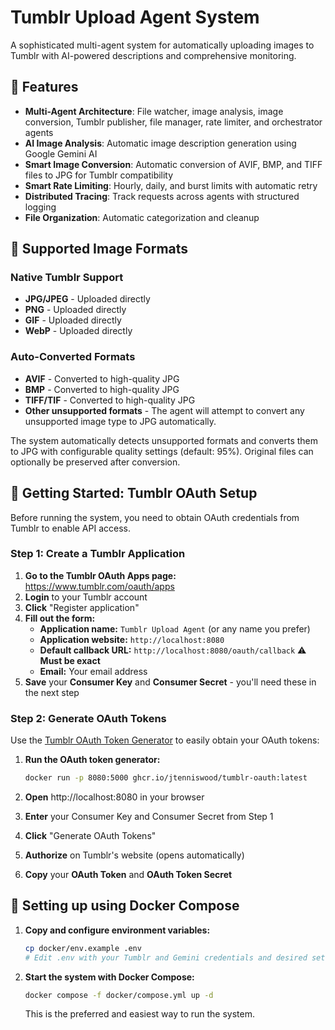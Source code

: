 # Tumblr Upload Agent System

A sophisticated multi-agent system for automatically uploading images to Tumblr with AI-powered descriptions and comprehensive monitoring.

## 🌟 Features

- **Multi-Agent Architecture**: File watcher, image analysis, image conversion, Tumblr publisher, file manager, rate limiter, and orchestrator agents
- **AI Image Analysis**: Automatic image description generation using Google Gemini AI
- **Smart Image Conversion**: Automatic conversion of AVIF, BMP, and TIFF files to JPG for Tumblr compatibility
- **Smart Rate Limiting**: Hourly, daily, and burst limits with automatic retry
- **Distributed Tracing**: Track requests across agents with structured logging
- **File Organization**: Automatic categorization and cleanup

## 📸 Supported Image Formats

### Native Tumblr Support
- **JPG/JPEG** - Uploaded directly
- **PNG** - Uploaded directly  
- **GIF** - Uploaded directly
- **WebP** - Uploaded directly

### Auto-Converted Formats
- **AVIF** - Converted to high-quality JPG
- **BMP** - Converted to high-quality JPG
- **TIFF/TIF** - Converted to high-quality JPG
- **Other unsupported formats** - The agent will attempt to convert any unsupported image type to JPG automatically.

The system automatically detects unsupported formats and converts them to JPG with configurable quality settings (default: 95%). Original files can optionally be preserved after conversion.

## 🔑 Getting Started: Tumblr OAuth Setup

Before running the system, you need to obtain OAuth credentials from Tumblr to enable API access.

### Step 1: Create a Tumblr Application

1. **Go to the Tumblr OAuth Apps page:** https://www.tumblr.com/oauth/apps
2. **Login** to your Tumblr account
3. **Click** "Register application"
4. **Fill out the form:**
   - **Application name:** `Tumblr Upload Agent` (or any name you prefer)
   - **Application website:** `http://localhost:8080`
   - **Default callback URL:** `http://localhost:8080/oauth/callback` ⚠️ **Must be exact**
   - **Email:** Your email address
5. **Save** your **Consumer Key** and **Consumer Secret** - you'll need these in the next step

### Step 2: Generate OAuth Tokens

Use the [Tumblr OAuth Token Generator](https://github.com/jtenniswood/tumblr-oauth) to easily obtain your OAuth tokens:

1. **Run the OAuth token generator:**
   ```bash
   docker run -p 8080:5000 ghcr.io/jtenniswood/tumblr-oauth:latest
   ```

2. **Open** http://localhost:8080 in your browser

3. **Enter** your Consumer Key and Consumer Secret from Step 1

4. **Click** "Generate OAuth Tokens"

5. **Authorize** on Tumblr's website (opens automatically)

6. **Copy** your **OAuth Token** and **OAuth Token Secret**


## 🐳 Setting up using Docker Compose

1. **Copy and configure environment variables:**
   ```bash
   cp docker/env.example .env
   # Edit .env with your Tumblr and Gemini credentials and desired settings
   ```
2. **Start the system with Docker Compose:**
   ```bash
   docker compose -f docker/compose.yml up -d
   ```
   This is the preferred and easiest way to run the system.

